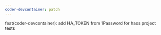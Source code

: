 ```yaml
---
coder-devcontainer: patch
---
```


feat(coder-devcontainer): add HA_TOKEN from 1Password for haos project tests
